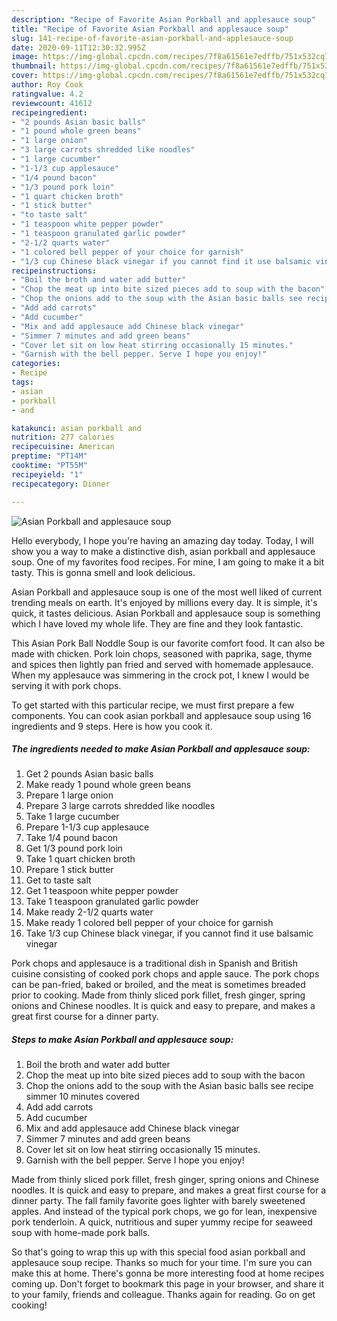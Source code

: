 ```yaml
---
description: "Recipe of Favorite Asian Porkball and applesauce soup"
title: "Recipe of Favorite Asian Porkball and applesauce soup"
slug: 141-recipe-of-favorite-asian-porkball-and-applesauce-soup
date: 2020-09-11T12:30:32.995Z
image: https://img-global.cpcdn.com/recipes/7f8a61561e7edffb/751x532cq70/asian-porkball-and-applesauce-soup-recipe-main-photo.jpg
thumbnail: https://img-global.cpcdn.com/recipes/7f8a61561e7edffb/751x532cq70/asian-porkball-and-applesauce-soup-recipe-main-photo.jpg
cover: https://img-global.cpcdn.com/recipes/7f8a61561e7edffb/751x532cq70/asian-porkball-and-applesauce-soup-recipe-main-photo.jpg
author: Roy Cook
ratingvalue: 4.2
reviewcount: 41612
recipeingredient:
- "2 pounds Asian basic balls"
- "1 pound whole green beans"
- "1 large onion"
- "3 large carrots shredded like noodles"
- "1 large cucumber"
- "1-1/3 cup applesauce"
- "1/4 pound bacon"
- "1/3 pound pork loin"
- "1 quart chicken broth"
- "1 stick butter"
- "to taste salt"
- "1 teaspoon white pepper powder"
- "1 teaspoon granulated garlic powder"
- "2-1/2 quarts water"
- "1 colored bell pepper of your choice for garnish"
- "1/3 cup Chinese black vinegar if you cannot find it use balsamic vinegar"
recipeinstructions:
- "Boil the broth and water add butter"
- "Chop the meat up into bite sized pieces add to soup with the bacon"
- "Chop the onions add to the soup with the Asian basic balls see recipe simmer 10 minutes covered"
- "Add add carrots"
- "Add cucumber"
- "Mix and add applesauce add Chinese black vinegar"
- "Simmer 7 minutes and add green beans"
- "Cover let sit on low heat stirring occasionally 15 minutes."
- "Garnish with the bell pepper. Serve I hope you enjoy!"
categories:
- Recipe
tags:
- asian
- porkball
- and

katakunci: asian porkball and 
nutrition: 277 calories
recipecuisine: American
preptime: "PT14M"
cooktime: "PT55M"
recipeyield: "1"
recipecategory: Dinner

---
```



![Asian Porkball and applesauce soup](https://img-global.cpcdn.com/recipes/7f8a61561e7edffb/751x532cq70/asian-porkball-and-applesauce-soup-recipe-main-photo.jpg)

Hello everybody, I hope you're having an amazing day today. Today, I will show you a way to make a distinctive dish, asian porkball and applesauce soup. One of my favorites food recipes. For mine, I am going to make it a bit tasty. This is gonna smell and look delicious.

Asian Porkball and applesauce soup is one of the most well liked of current trending meals on earth. It's enjoyed by millions every day. It is simple, it's quick, it tastes delicious. Asian Porkball and applesauce soup is something which I have loved my whole life. They are fine and they look fantastic.

This Asian Pork Ball Noddle Soup is our favorite comfort food. It can also be made with chicken. Pork loin chops, seasoned with paprika, sage, thyme and spices then lightly pan fried and served with homemade applesauce. When my applesauce was simmering in the crock pot, I knew I would be serving it with pork chops.


To get started with this particular recipe, we must first prepare a few components. You can cook asian porkball and applesauce soup using 16 ingredients and 9 steps. Here is how you cook it.

<!--inarticleads1-->

##### The ingredients needed to make Asian Porkball and applesauce soup:

1. Get 2 pounds Asian basic balls
1. Make ready 1 pound whole green beans
1. Prepare 1 large onion
1. Prepare 3 large carrots shredded like noodles
1. Take 1 large cucumber
1. Prepare 1-1/3 cup applesauce
1. Take 1/4 pound bacon
1. Get 1/3 pound pork loin
1. Take 1 quart chicken broth
1. Prepare 1 stick butter
1. Get to taste salt
1. Get 1 teaspoon white pepper powder
1. Take 1 teaspoon granulated garlic powder
1. Make ready 2-1/2 quarts water
1. Make ready 1 colored bell pepper of your choice for garnish
1. Take 1/3 cup Chinese black vinegar, if you cannot find it use balsamic vinegar


Pork chops and applesauce is a traditional dish in Spanish and British cuisine consisting of cooked pork chops and apple sauce. The pork chops can be pan-fried, baked or broiled, and the meat is sometimes breaded prior to cooking. Made from thinly sliced pork fillet, fresh ginger, spring onions and Chinese noodles. It is quick and easy to prepare, and makes a great first course for a dinner party. 

<!--inarticleads2-->

##### Steps to make Asian Porkball and applesauce soup:

1. Boil the broth and water add butter
1. Chop the meat up into bite sized pieces add to soup with the bacon
1. Chop the onions add to the soup with the Asian basic balls see recipe simmer 10 minutes covered
1. Add add carrots
1. Add cucumber
1. Mix and add applesauce add Chinese black vinegar
1. Simmer 7 minutes and add green beans
1. Cover let sit on low heat stirring occasionally 15 minutes.
1. Garnish with the bell pepper. Serve I hope you enjoy!


Made from thinly sliced pork fillet, fresh ginger, spring onions and Chinese noodles. It is quick and easy to prepare, and makes a great first course for a dinner party. The fall family favorite goes lighter with barely sweetened apples. And instead of the typical pork chops, we go for lean, inexpensive pork tenderloin. A quick, nutritious and super yummy recipe for seaweed soup with home-made pork balls. 

So that's going to wrap this up with this special food asian porkball and applesauce soup recipe. Thanks so much for your time. I'm sure you can make this at home. There's gonna be more interesting food at home recipes coming up. Don't forget to bookmark this page in your browser, and share it to your family, friends and colleague. Thanks again for reading. Go on get cooking!
